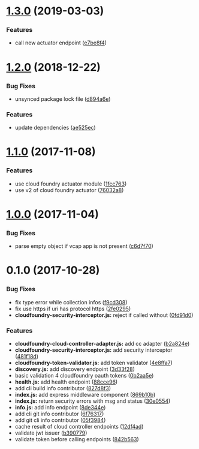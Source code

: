 <a name="1.3.0"></a>
# [1.3.0](https://github.com/stfsy/express-cloudfoundry-actuator-middleware/compare/v1.2.0...v1.3.0) (2019-03-03)


### Features

* call new actuator endpoint ([e7be8f4](https://github.com/stfsy/express-cloudfoundry-actuator-middleware/commit/e7be8f4))



<a name="1.2.0"></a>
# [1.2.0](https://github.com/stfsy/express-cloudfoundry-actuator-middleware/compare/v1.1.0...v1.2.0) (2018-12-22)


### Bug Fixes

* unsynced package lock file ([d894a6e](https://github.com/stfsy/express-cloudfoundry-actuator-middleware/commit/d894a6e))


### Features

* update dependencies ([ae525ec](https://github.com/stfsy/express-cloudfoundry-actuator-middleware/commit/ae525ec))



<a name="1.1.0"></a>
# [1.1.0](https://github.com/stfsy/express-cloudfoundry-actuator-middleware/compare/v1.0.0...v1.1.0) (2017-11-08)


### Features

* use cloud foundry actuator module ([1fcc763](https://github.com/stfsy/express-cloudfoundry-actuator-middleware/commit/1fcc763))
* use v2 of cloud foundry actuator ([76032a8](https://github.com/stfsy/express-cloudfoundry-actuator-middleware/commit/76032a8))



<a name="1.0.0"></a>
# [1.0.0](https://github.com/stfsy/express-cloudfoundry-actuator-middleware/compare/v0.1.0...v1.0.0) (2017-11-04)


### Bug Fixes

* parse empty object if vcap app is not present ([c6d7f70](https://github.com/stfsy/express-cloudfoundry-actuator-middleware/commit/c6d7f70))



<a name="0.1.0"></a>
# 0.1.0 (2017-10-28)


### Bug Fixes

* fix type error while collection infos ([f9cd308](https://github.com/stfsy/express-cloudfoundry-actuator-middleware/commit/f9cd308))
* fix use https if uri has protocol https ([2fe0295](https://github.com/stfsy/express-cloudfoundry-actuator-middleware/commit/2fe0295))
* **cloudfoundry-security-interceptor.js:** reject if called without ([0fd91d0](https://github.com/stfsy/express-cloudfoundry-actuator-middleware/commit/0fd91d0))


### Features

* **cloudfoundry-cloud-controller-adapter.js:** add cc adapter ([b2a824e](https://github.com/stfsy/express-cloudfoundry-actuator-middleware/commit/b2a824e))
* **cloudfoundry-security-interceptor.js:** add security interceptor ([481f18d](https://github.com/stfsy/express-cloudfoundry-actuator-middleware/commit/481f18d))
* **cloudfoundry-token-validator.js:** add token validator ([4e8ffa7](https://github.com/stfsy/express-cloudfoundry-actuator-middleware/commit/4e8ffa7))
* **discovery.js:** add discovery endpoint ([3d33f28](https://github.com/stfsy/express-cloudfoundry-actuator-middleware/commit/3d33f28))
* basic validation 4 cloudfoundry oauth tokens ([0b2aa5e](https://github.com/stfsy/express-cloudfoundry-actuator-middleware/commit/0b2aa5e))
* **health.js:** add health endpoint ([88cce96](https://github.com/stfsy/express-cloudfoundry-actuator-middleware/commit/88cce96))
* add cli build info contributor ([827d8f3](https://github.com/stfsy/express-cloudfoundry-actuator-middleware/commit/827d8f3))
* **index.js:** add express middleware component ([869b10b](https://github.com/stfsy/express-cloudfoundry-actuator-middleware/commit/869b10b))
* **index.js:** return security errors with msg and status ([30e0554](https://github.com/stfsy/express-cloudfoundry-actuator-middleware/commit/30e0554))
* **info.js:** add info endpoint ([8de344e](https://github.com/stfsy/express-cloudfoundry-actuator-middleware/commit/8de344e))
* add cli git info contributor ([6f76317](https://github.com/stfsy/express-cloudfoundry-actuator-middleware/commit/6f76317))
* add git cli info contributor ([05f3984](https://github.com/stfsy/express-cloudfoundry-actuator-middleware/commit/05f3984))
* cache result of cloud controller endpoints ([12df4ad](https://github.com/stfsy/express-cloudfoundry-actuator-middleware/commit/12df4ad))
* validate jwt issuer ([b390779](https://github.com/stfsy/express-cloudfoundry-actuator-middleware/commit/b390779))
* validate token before calling endpoints ([842b563](https://github.com/stfsy/express-cloudfoundry-actuator-middleware/commit/842b563))



